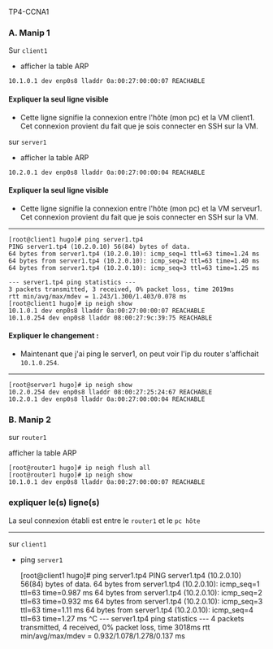 TP4-CCNA1

### A. Manip 1
Sur `client1`

   - afficher la table ARP
    
    10.1.0.1 dev enp0s8 lladdr 0a:00:27:00:00:07 REACHABLE

 #### Expliquer la seul ligne visible 
 - Cette ligne signifie la connexion entre l'hôte (mon pc) et la VM client1. Cet connexion provient du fait que je sois connecter en SSH sur la VM. 

sur `server1`

   - afficher la table ARP
  

    10.2.0.1 dev enp0s8 lladdr 0a:00:27:00:00:04 REACHABLE

 #### Expliquer la seul ligne visible 
 - Cette ligne signifie la connexion entre l'hôte (mon pc) et la VM serveur1. Cet connexion provient du fait que je sois connecter en SSH sur la VM. 

---

    [root@client1 hugo]# ping server1.tp4
    PING server1.tp4 (10.2.0.10) 56(84) bytes of data.
    64 bytes from server1.tp4 (10.2.0.10): icmp_seq=1 ttl=63 time=1.24 ms
    64 bytes from server1.tp4 (10.2.0.10): icmp_seq=2 ttl=63 time=1.40 ms
    64 bytes from server1.tp4 (10.2.0.10): icmp_seq=3 ttl=63 time=1.25 ms
    
    --- server1.tp4 ping statistics ---
    3 packets transmitted, 3 received, 0% packet loss, time 2019ms
    rtt min/avg/max/mdev = 1.243/1.300/1.403/0.078 ms
    [root@client1 hugo]# ip neigh show
    10.1.0.1 dev enp0s8 lladdr 0a:00:27:00:00:07 REACHABLE
    10.1.0.254 dev enp0s8 lladdr 08:00:27:9c:39:75 REACHABLE

#### Expliquer le changement :

- Maintenant que j'ai ping le server1, on peut voir l'ip du router s'affichait `10.1.0.254`.

---

    [root@server1 hugo]# ip neigh show
    10.2.0.254 dev enp0s8 lladdr 08:00:27:25:24:67 REACHABLE
    10.2.0.1 dev enp0s8 lladdr 0a:00:27:00:00:04 REACHABLE

###  **B. Manip 2**
 sur `router1`

   afficher la table ARP
 
 
    [root@router1 hugo]# ip neigh flush all
    [root@router1 hugo]# ip neigh show
    10.1.0.1 dev enp0s8 lladdr 0a:00:27:00:00:07 REACHABLE



   ### expliquer le(s) ligne(s)

La seul connexion établi est entre le `router1` et le `pc hôte` 

---
sur `client1`

-   ping  `server1`

    [root@client1 hugo]# ping server1.tp4
    PING server1.tp4 (10.2.0.10) 56(84) bytes of data.
    64 bytes from server1.tp4 (10.2.0.10): icmp_seq=1 ttl=63 time=0.987 ms
    64 bytes from server1.tp4 (10.2.0.10): icmp_seq=2 ttl=63 time=0.932 ms
    64 bytes from server1.tp4 (10.2.0.10): icmp_seq=3 ttl=63 time=1.11 ms
    64 bytes from server1.tp4 (10.2.0.10): icmp_seq=4 ttl=63 time=1.27 ms
    ^C
    --- server1.tp4 ping statistics ---
    4 packets transmitted, 4 received, 0% packet loss, time 3018ms
    rtt min/avg/max/mdev = 0.932/1.078/1.278/0.137 ms


<!--stackedit_data:
eyJoaXN0b3J5IjpbLTQ0MTk0NTA3LDY4NzgxODU4NSwxNTE1ND
U0NDkyLDM2MzczNzk5NSwtOTg0MDg3Mzc5LDExMzEzNTUwOTMs
MTE5NTE4NDgzMyw1NTgxMjc1MjAsLTE5NTE1NjgxMjgsLTY2MD
Q1MzEyOV19
-->